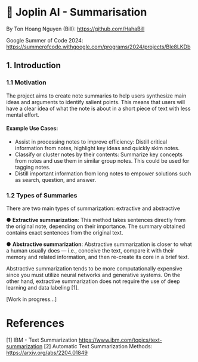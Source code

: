 # 🤖 Joplin AI - Summarisation

By Ton Hoang Nguyen (Bill): https://github.com/HahaBill

Google Summer of Code 2024: https://summerofcode.withgoogle.com/programs/2024/projects/Ble8LKDb

## 1. Introduction

### 1.1 Motivation

The project aims to create note summaries to help users synthesize main ideas and arguments to identify salient points. This means that users will have a clear idea of what the note is about in a short piece of text with less mental effort.

#### Example Use Cases:

- Assist in processing notes to improve efficiency: Distill critical information from
  notes, highlight key ideas and quickly skim notes.
- Classify or cluster notes by their contents: Summarize key concepts from notes
  and use them in similar group notes. This could be used for tagging notes.
- Distill important information from long notes to empower solutions such as
  search, question, and answer.

### 1.2 Types of Summaries

There are two main types of summarization: extractive and abstractive

● **Extractive summarization**: This method takes sentences directly from the original
note, depending on their importance. The summary obtained contains exact
sentences from the original text.

● **Abstractive summarization**: Abstractive summarization is closer to what a human
usually does — i.e., conceive the text, compare it with their memory and related
information, and then re-create its core in a brief text.

Abstractive summarization tends to be more computationally expensive since you must utilize neural networks and generative systems. On the other hand, extractive summarization does not require the use of deep learning and data labeling [1].

[Work in progress...]

# References

[1] IBM - Text Summarization https://www.ibm.com/topics/text-summarization
[2] Automatic Text Summarization Methods: https://arxiv.org/abs/2204.01849
